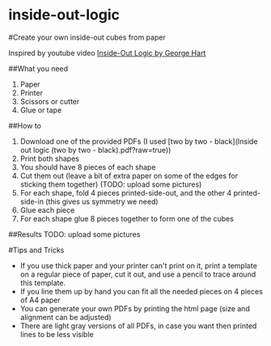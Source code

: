 inside-out-logic
================

#Create your own inside-out cubes from paper  

Inspired by youtube video [Inside-Out Logic by George Hart](http://www.youtube.com/watch?v=dmzxWXEbSRE)

##What you need
1. Paper  
2. Printer  
3. Scissors or cutter
4. Glue or tape

##How to
1. Download one of the provided PDFs (I used [two by two - black](Inside out logic (two by two - black\).pdf?raw=true))  
2. Print both shapes  
3. You should have 8 pieces of each shape  
4. Cut them out (leave a bit of extra paper on some of the edges for sticking them together)  (TODO: upload some pictures)
5. For each shape, fold 4 pieces printed-side-out, and the other 4 printed-side-in (this gives us symmetry we need)  
6. Glue each piece  
7. For each shape glue 8 pieces together to form one of the cubes  

##Results
TODO: upload some pictures


#Tips and Tricks
* If you use thick paper and your printer can't print on it, print a template on a regular piece of paper, cut it out, and use a pencil to trace around this template.
* If you line them up by hand you can fit all the needed pieces on 4 pieces of A4 paper
* You can generate your own PDFs by printing the html page (size and alignment can be adjusted)
* There are light gray versions of all PDFs, in case you want then printed lines to be less visible
